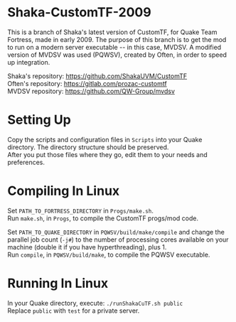 # Shaka-CustomTF-2009
This is a branch of Shaka's latest version of CustomTF, for Quake Team Fortress, made in early 2009. The purpose of this branch is to get the mod to run on a modern server executable -- in this case, MVDSV. A modified version of MVDSV was used (PQWSV), created by Often, in order to speed up integration.

Shaka's repository: https://github.com/ShakaUVM/CustomTF <br />
Often's repository: https://gitlab.com/prozac-customtf <br />
MVDSV repository:   https://github.com/QW-Group/mvdsv <br />

# Setting Up

Copy the scripts and configuration files in `Scripts` into your Quake directory. The directory structure should be preserved. <br />
After you put those files where they go, edit them to your needs and preferences.

# Compiling In Linux

Set `PATH_TO_FORTRESS_DIRECTORY` in `Progs/make.sh`. <br />
Run `make.sh`, in `Progs`, to compile the CustomTF progs/mod code.

Set `PATH_TO_QUAKE_DIRECTORY` in `PQWSV/build/make/compile` and change the parallel job count (`-j#`) to the number of processing cores available on your machine (double it if you have hyperthreading), plus 1. <br />
Run `compile`, in `PQWSV/build/make`, to compile the PQWSV executable.

# Running In Linux

In your Quake directory, execute: `./runShakaCuTF.sh public` <br />
Replace `public` with `test` for a private server.
